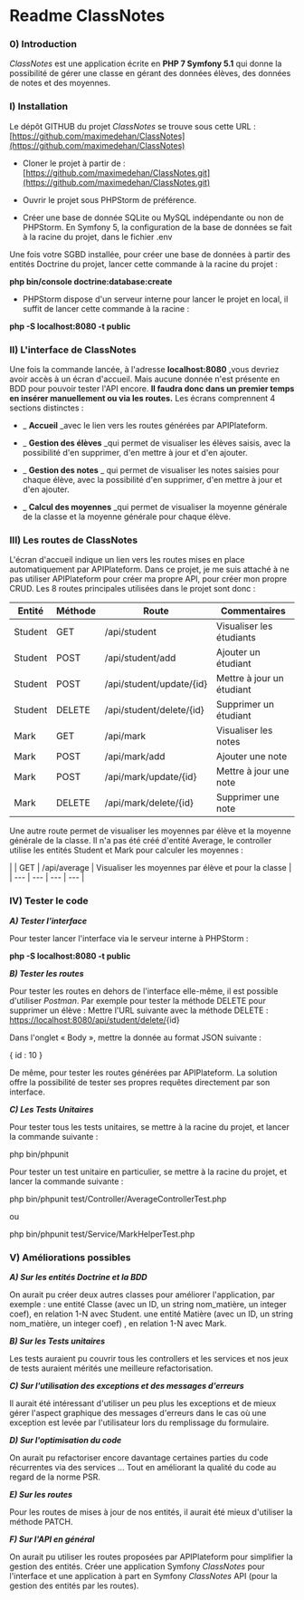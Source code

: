 
# Readme ClassNotes


### 0) Introduction

_ClassNotes_ est une application écrite en **PHP 7 Symfony 5.1** qui donne la possibilité de gérer une classe en gérant des données élèves, des données de notes et des moyennes.


### I) Installation

Le dépôt GITHUB du projet _ClassNotes_ se trouve sous cette URL :
[https://github.com/maximedehan/ClassNotes](https://github.com/maximedehan/ClassNotes)

 - Cloner le projet à partir de :
[https://github.com/maximedehan/ClassNotes.git](https://github.com/maximedehan/ClassNotes.git)

 - Ouvrir le projet sous PHPStorm de préférence.

 - Créer une base de donnée SQLite ou MySQL indépendante ou non de PHPStorm. En Symfony 5, la configuration de la base de données se fait à la racine du projet, dans le fichier .env

 Une fois votre SGBD installée, pour créer une base de données à partir des entités Doctrine du projet, lancer cette commande à la racine du projet :

**php bin/console doctrine:database:create**

- PHPStorm dispose d&#39;un serveur interne pour lancer le projet en local, il suffit de lancer cette commande à la racine :

**php -S localhost:8080 -t public**


### II) L&#39;interface de ClassNotes

Une fois la commande lancée, à l&#39;adresse **localhost:8080** ,vous devriez avoir accès à un écran d&#39;accueil. Mais aucune donnée n&#39;est présente en BDD pour pouvoir tester l&#39;API encore. **Il faudra donc dans un premier temps en insérer manuellement ou via les routes.**
 Les écrans comprennent 4 sections distinctes :

 - _ **Accueil** _avec le lien vers les routes générées par APIPlateform.

- _ **Gestion des élèves** _qui permet de visualiser les élèves saisis, avec la possibilité d&#39;en supprimer, d&#39;en mettre à jour et d&#39;en ajouter.

- _ **Gestion des notes** _ qui permet de visualiser les notes saisies pour chaque élève, avec la possibilité d&#39;en supprimer, d&#39;en mettre à jour et d&#39;en ajouter.

 - _ **Calcul des moyennes** _qui permet de visualiser la moyenne générale de la classe et la moyenne générale pour chaque élève.


### **III) Les routes de ClassNotes**

L&#39;écran d&#39;accueil indique un lien vers les routes mises en place automatiquement par APIPlateform.
 Dans ce projet, je me suis attaché à ne pas utiliser APIPlateform pour créer ma propre API, pour créer mon propre CRUD. Les 8 routes principales utilisées dans le projet sont donc :

| **Entité** | **Méthode** | **Route** | **Commentaires** |
| --- | --- | --- | --- |
| Student | GET | /api/student | Visualiser les étudiants |
| Student | POST | /api/student/add | Ajouter un étudiant |
| Student | POST | /api/student/update/{id} | Mettre à jour un étudiant |
| Student | DELETE | /api/student/delete/{id} | Supprimer un étudiant |
| Mark | GET | /api/mark | Visualiser les notes |
| Mark | POST | /api/mark/add | Ajouter une note |
| Mark | POST | /api/mark/update/{id} | Mettre à jour une note |
| Mark | DELETE | /api/mark/delete/{id} | Supprimer une note |

Une autre route permet de visualiser les moyennes par élève et la moyenne générale de la classe. Il n&#39;a pas été créé d&#39;entité Average, le controller utilise les entités Student et Mark pour calculer les moyennes :

|
 | GET | /api/average | Visualiser les moyennes par élève et pour la classe |
| --- | --- | --- | --- |


### **IV) Tester le code**

_**A) Tester l&#39;interface**_

Pour tester lancer l&#39;interface via le serveur interne à PHPStorm :

**php -S localhost:8080 -t public**

_**B) Tester les routes**_

Pour tester les routes en dehors de l&#39;interface elle-même, il est possible d&#39;utiliser _Postman_.
 Par exemple pour tester la méthode DELETE pour supprimer un élève :
 Mettre l&#39;URL suivante avec la méthode DELETE : [https://localhost:8080/api/student/delete/](https://localhost:8080/api/student/delete/){id}

 Dans l&#39;onglet « Body », mettre la donnée au format JSON suivante :

{
 id : 10
} 

De même, pour tester les routes générées par APIPlateform. La solution offre la possibilité de tester ses propres requêtes directement par son interface.

_**C) Les Tests Unitaires**_

Pour tester tous les tests unitaires, se mettre à la racine du projet, et lancer la commande suivante :

php bin/phpunit

Pour tester un test unitaire en particulier, se mettre à la racine du projet, et lancer la commande suivante :

php bin/phpunit test/Controller/AverageControllerTest.php

ou

php bin/phpunit test/Service/MarkHelperTest.php


### **V) Améliorations possibles**

_**A) Sur les entités Doctrine et la BDD**_

On aurait pu créer deux autres classes pour améliorer l&#39;application, par exemple :
 une entité Classe (avec un ID, un string nom\_matière, un integer coef), en relation 1-N avec Student.
 une entité Matière (avec un ID, un string nom\_matière, un integer coef) , en relation 1-N avec Mark.

_**B) Sur les Tests unitaires**_

Les tests auraient pu couvrir tous les controllers et les services et nos jeux de tests auraient mérités une meilleure refactorisation.

_**C) Sur l&#39;utilisation des exceptions et des messages d&#39;erreurs**_

Il aurait été intéressant d&#39;utiliser un peu plus les exceptions et de mieux gérer l&#39;aspect graphique des messages d&#39;erreurs dans le cas où une exception est levée par l&#39;utilisateur lors du remplissage du formulaire.

_**D) Sur l&#39;optimisation du code**_

On aurait pu refactoriser encore davantage certaines parties du code récurrentes via des services ...
 Tout en améliorant la qualité du code au regard de la norme PSR.

_**E) Sur les routes**_

Pour les routes de mises à jour de nos entités, il aurait été mieux d&#39;utiliser la méthode PATCH.

_**F) Sur l&#39;API en général**_

On aurait pu utiliser les routes proposées par APIPlateform pour simplifier la gestion des entités.
 Créer une application Symfony _ClassNotes_ pour l&#39;interface et une application à part en Symfony _ClassNotes_ API (pour la gestion des entités par les routes).
